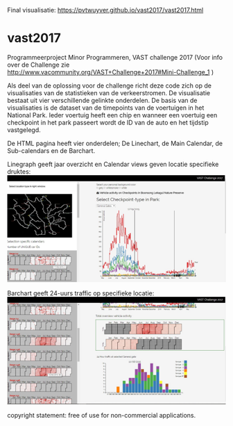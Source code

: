 Final visualisatie:  https://pvtwuyver.github.io/vast2017/vast2017.html
# vast2017
Programmeerproject Minor Programmeren, VAST challenge 2017
(Voor info over de Challenge zie http://www.vacommunity.org/VAST+Challenge+2017#Mini-Challenge_1 )

Als deel van de oplossing voor de challenge richt deze code zich op de visualisaties van de statistieken van de verkeerstromen.
De visualisatie bestaat uit vier verschillende gelinkte onderdelen. De basis van de visualisaties is de dataset van de timepoints van de voertuigen in het National Park. Ieder voertuig heeft een chip en wanneer een voertuig een checkpoint in het park passeert wordt de ID van de auto en het tijdstip vastgelegd.

De HTML pagina heeft vier onderdelen; De Linechart, de Main Calendar, de Sub-calendars en de Barchart. 

Linegraph geeft jaar overzicht en Calendar views geven locatie specifieke druktes:
![Graph](https://github.com/Pvtwuyver/vast2017/blob/master/doc/screenshot1.jpg)

Barchart geeft 24-uurs traffic op specifieke locatie:
![Bar](https://github.com/Pvtwuyver/vast2017/blob/master/doc/screenshot2.jpg)

copyright statement: free of use for non-commercial applications.
